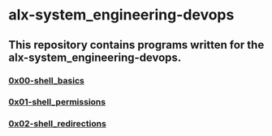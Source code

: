 # alx-system_engineering-devops

## This repository contains programs written for the alx-system_engineering-devops.

### [0x00-shell_basics](0x00-shell_basics)
### [0x01-shell_permissions](0x01-shell_permissions)
### [0x02-shell_redirections](0x02-shell_redirections)
